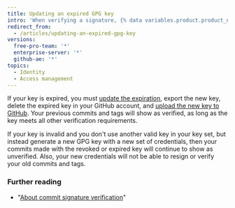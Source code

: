```yaml
---
title: Updating an expired GPG key
intro: 'When verifying a signature, {% data variables.product.product_name %} checks that the key is not revoked or expired. If your signing key is revoked or expired, {% data variables.product.product_name %} cannot verify your signatures. If your key is revoked, use the primary key or another key that is not revoked to sign your commits.'
redirect_from:
  - /articles/updating-an-expired-gpg-key
versions:
  free-pro-team: '*'
  enterprise-server: '*'
  github-ae: '*'
topics:
  - Identity
  - Access management
---
```


If your key is expired, you must [update the expiration](https://www.gnupg.org/gph/en/manual/c235.html#AEN328), export the new key, delete the expired key in your GitHub account, and [upload the new key to GitHub](/articles/adding-a-new-gpg-key-to-your-github-account/). Your previous commits and tags will show as verified, as long as the key meets all other verification requirements.

If your key is invalid and you don't use another valid key in your key set, but instead generate a new GPG key with a new set of credentials, then your commits made with the revoked or expired key will continue to show as unverified. Also, your new credentials will not be able to resign or verify your old commits and tags.

### Further reading

- "[About commit signature verification](/articles/about-commit-signature-verification)"
